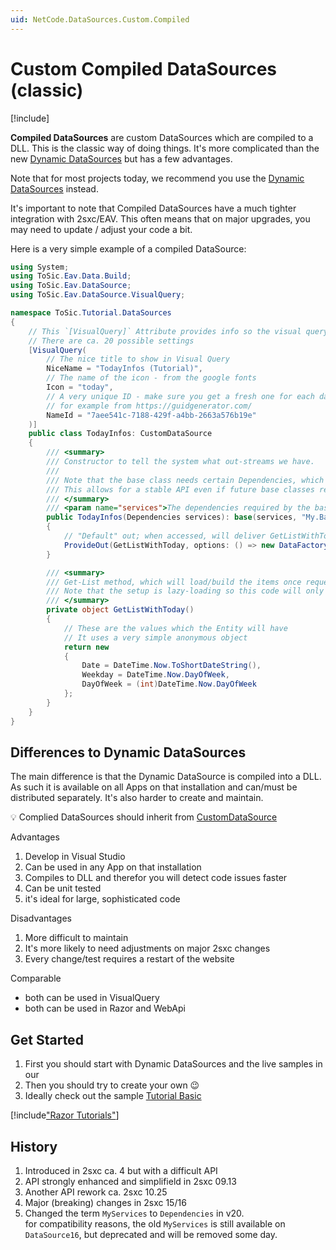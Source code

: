 ```yaml
---
uid: NetCode.DataSources.Custom.Compiled
---
```


# Custom Compiled DataSources (classic)

[!include[](~/pages/basics/stack/_shared-float-summary.md)]
<style> .context-box-summary .datasource-custom { visibility: visible; } </style>

**Compiled DataSources** are custom DataSources which are compiled to a DLL.
This is the classic way of doing things.
It's more complicated than the new [Dynamic DataSources](xref:NetCode.DataSources.Custom.Dynamic) but has a few advantages.

Note that for most projects today, we recommend you use the [Dynamic DataSources](xref:NetCode.DataSources.Custom.Dynamic) instead.

It's important to note that Compiled DataSources have a much tighter integration with 2sxc/EAV.
This often means that on major upgrades, you may need to update / adjust your code a bit.

Here is a very simple example of a compiled DataSource:

```cs
using System;
using ToSic.Eav.Data.Build;
using ToSic.Eav.DataSource;
using ToSic.Eav.DataSource.VisualQuery;

namespace ToSic.Tutorial.DataSources
{
    // This `[VisualQuery]` Attribute provides info so the visual query can provide the correct buttons and infos
    // There are ca. 20 possible settings
    [VisualQuery(
        // The nice title to show in Visual Query
        NiceName = "TodayInfos (Tutorial)",
        // The name of the icon - from the google fonts
        Icon = "today",
        // A very unique ID - make sure you get a fresh one for each data source
        // for example from https://guidgenerator.com/
        NameId = "7aee541c-7188-429f-a4bb-2663a576b19e"
    )]
    public class TodayInfos: CustomDataSource
    {
        /// <summary>
        /// Constructor to tell the system what out-streams we have.
        /// 
        /// Note that the base class needs certain Dependencies, which are all wrapped in the Dependencies type.
        /// This allows for a stable API even if future base classes require more dependencies.
        /// </summary>
        /// <param name="services">The dependencies required by the base class</param>
        public TodayInfos(Dependencies services): base(services, "My.Basic")
        {
            // "Default" out; when accessed, will deliver GetListWithToday
            ProvideOut(GetListWithToday, options: () => new DataFactoryOptions(titleField: "Date"));
        }

        /// <summary>
        /// Get-List method, which will load/build the items once requested 
        /// Note that the setup is lazy-loading so this code will only execute when used
        /// </summary>
        private object GetListWithToday()
        {
            // These are the values which the Entity will have
            // It uses a very simple anonymous object
            return new 
            {
                Date = DateTime.Now.ToShortDateString(),
                Weekday = DateTime.Now.DayOfWeek,
                DayOfWeek = (int)DateTime.Now.DayOfWeek
            };
        }
    }
}
```

## Differences to Dynamic DataSources

The main difference is that the Dynamic DataSource is compiled into a DLL.
As such it is available on all Apps on that installation and can/must be distributed separately.
It's also harder to create and maintain.

💡 Complied DataSources should inherit from [CustomDataSource](xref:ToSic.Eav.DataSource.CustomDataSource)

Advantages

1. Develop in Visual Studio
1. Can be used in any App on that installation
1. Compiles to DLL and therefor you will detect code issues faster
1. Can be unit tested
1. it's ideal for large, sophisticated code

Disadvantages

1. More difficult to maintain
1. It's more likely to need adjustments on major 2sxc changes
1. Every change/test requires a restart of the website

Comparable

* both can be used in VisualQuery
* both can be used in Razor and WebApi

## Get Started

1. First you should start with Dynamic DataSources and the live samples in our [](xref:Tut.DynamicDataSources)
1. Then you should try to create your own 😉
1. Ideally check out the sample [Tutorial Basic](xref:NetCode.DataSources.Custom.TutorialBasic.Index)

[!include["Razor Tutorials"](~/shared/tutorials/razor.md)]

## History

1. Introduced in 2sxc ca. 4 but with a difficult API
1. API strongly enhanced and simplifield in 2sxc 09.13
1. Another API rework ca. 2sxc 10.25
1. Major (breaking) changes in 2sxc 15/16
1. Changed the term `MyServices` to `Dependencies` in v20.  
    for compatibility reasons, the old `MyServices` is still available on `DataSource16`, but deprecated and will be removed some day.

